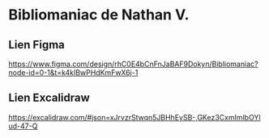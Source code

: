 # Bibliomaniac de Nathan V.


## Lien Figma
 https://www.figma.com/design/rhC0E4bCnFnJaBAF9Dokyn/Bibliomaniac?node-id=0-1&t=k4kIBwPHdKmFwX6j-1


 ## Lien Excalidraw 
https://excalidraw.com/#json=xJrvzrStwqn5JBHhEySB-,GKez3CxmImlbOYlud-47-Q
